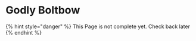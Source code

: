 # Godly Boltbow

{% hint style="danger" %}
This Page is not complete yet. Check back later
{% endhint %}

